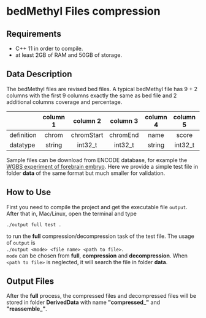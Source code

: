 # bedMethyl Files compression

## Requirements
  * C++ 11 in order to compile.
  * at least 2GB of RAM and 50GB of storage.

## Data Description
The bedMethyl files are revised bed files. A typical bedMethyl file has 9 + 2 columns with the first 9 columns exactly the same as bed file and 2 additional columns coverage and percentage.

|          | column 1 | column 2 | column 3 | column 4 | column 5 | column 6 | column 7 | column 8 | column 9 | column 10 | column 11 |
| -------- |:--------:|:--------:|:--------:|:--------:|:--------:|:--------:|:--------:|:--------:|:--------:|:---------:|:---------:|
|definition|chrom     |chromStart|chromEnd  |name      |score     |strand    |thickStart|thickEnd  |itemRGB   |coverage   |percentage |
|datatype  |string    |int32_t   |int32_t   |string    |int32_t   |string    |int32_t   |int32_t   |string    |int32_t    |uint8_t    |

Sample files can be download from ENCODE database, for example the [WGBS experiment of forebrain embryo](https://www.encodeproject.org/files/ENCFF369TZO/ "File summary for ENCFF369TZO (bed)"). Here we provide a simple test file in folder **data** of the same format but much smaller for validation.

## How to Use
First you need to compile the project and get the executable file `output`. After that in, Mac/Linux, open the terminal and type

`./output full test .`

to run the **full** compression/decompression task of the test file. The usage of `output` is   
`./output <mode> <file name> <path to file>`.   
`mode` can be chosen from **full**, **compression** and **decompression**. When `<path to file>` is neglected, it will search the file in folder **data**.

## Output Files
After the **full** process, the compressed files and decompressed files will be stored in folder **DerivedData** with name **"compressed_<file name>"** and **"reassemble_<file name>"**.
